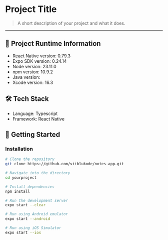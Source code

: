 # Project Title

> A short description of your project and what it does.

---

## 🚀 Project Runtime Information

- React Native version: 0.79.3
- Expo SDK version: 0.24.14
- Node version: 23.11.0
- npm version: 10.9.2
- Java version: 
- Xcode version: 16.3


## 🛠️ Tech Stack

- Language: Typescript
- Framework: React Native

## 🧪 Getting Started


### Installation

```bash
# Clone the repository
git clone https://github.com/viiblukode/notes-app.git

# Navigate into the directory
cd yourproject

# Install dependencies
npm install

# Run the development server
expo start --clear

# Run using Android emulator
expo start --android

# Run using iOS Simulator
expo start --ios

